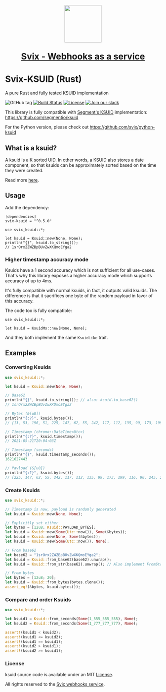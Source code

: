 <h1 align="center">
  <a href="https://www.svix.com">
    <img width="120" src="https://avatars.githubusercontent.com/u/80175132?s=200&v=4" />
    <p align="center">Svix - Webhooks as a service</p>
  </a>
</h1>

# Svix-KSUID (Rust)

A pure Rust and fully tested KSUID implementation

![GitHub tag](https://img.shields.io/github/tag/svix/rust-ksuid.svg)
[![Build Status](https://github.com/svix/rust-ksuid/workflows/CI/badge.svg)](https://github.com/svix/rust-ksuid/actions)
[![License](https://img.shields.io/badge/license-MIT-brightgreen.svg)](LICENSE)
[![Join our slack](https://img.shields.io/badge/Slack-join%20the%20community-blue?logo=slack&style=social)](https://www.svix.com/slack/)

This library is fully compatible with [Segment's KSUID](https://segment.com/blog/a-brief-history-of-the-uuid/) implementation:
https://github.com/segmentio/ksuid

For the Python version, please check out https://github.com/svix/python-ksuid

## What is a ksuid?

A ksuid is a K sorted UID. In other words, a KSUID also stores a date component, so that ksuids can be approximately 
sorted based on the time they were created. 

Read more [here](https://segment.com/blog/a-brief-history-of-the-uuid/).

## Usage

Add the dependency:

```
[dependencies]
svix-ksuid = "^0.5.0"
```

```
use svix_ksuid::*;

let ksuid = Ksuid::new(None, None);
println("{}", ksuid.to_string());
// 1srOrx2ZWZBpBUvZwXKQmoEYga2
```

### Higher timestamp accuracy mode

Ksuids have a 1 second accuracy which is not sufficient for all use-cases. That's why this library exposes a higher accuracy mode which supports accuracy of up to 4ms.

It's fully compatible with normal ksuids, in fact, it outputs valid ksuids. The difference is that it sacrifices one byte of the random payload in favor of this accuracy.

The code too is fully compatible:

```
use svix_ksuid::*;

let ksuid = KsuidMs::new(None, None);
```

And they both implement the same `KsuidLike` trait.

## Examples

### Converting Ksuids

```rust
use svix_ksuid::*;

let ksuid = Ksuid::new(None, None);

// Base62
println("{}", ksuid.to_string()); // also: ksuid.to_base62()
// 1srOrx2ZWZBpBUvZwXKQmoEYga2

// Bytes (&[u8])
println("{:?}", ksuid.bytes());
// [13, 53, 196, 51, 225, 147, 62, 55, 242, 117, 112, 135, 99, 173, 199, 116, 90, 245, 231, 242]

// Timestamp (chrono::DateTime<Utc>)
println("{:?}", ksuid.timestamp());
// 2021-05-21T20:04:03Z

// Timestamp (seconds)
println("{}", ksuid.timestamp_seconds());
1621627443

// Payload (&[u8])
println("{:?}", ksuid.bytes());
// [225, 147, 62, 55, 242, 117, 112, 135, 99, 173, 199, 116, 90, 245, 231, 242]
```

### Create Ksuids

```rust
use svix_ksuid::*;

// Timestamp is now, payload is randomly generated
let ksuid = Ksuid::new(None, None);

// Explicitly set either
let bytes = [12u8; Ksuid::PAYLOAD_BYTES];
let ksuid = Ksuid::new(Some(Utc::now()), Some(&bytes));
let ksuid = Ksuid::new(None, Some(&bytes));
let ksuid = Ksuid::new(Some(Utc::now()), None);

// From base62
let base62 = "1srOrx2ZWZBpBUvZwXKQmoEYga2";
let ksuid = Ksuid::from_base62(base62).unwrap();
let ksuid = Ksuid::from_str(base62).unwrap(); // Also implement FromStr

// From bytes
let bytes = [12u8; 20];
let ksuid = Ksuid::from_bytes(bytes.clone());
assert_eq!(&bytes, ksuid.bytes());
```

### Compare and order Ksuids

```rust
use svix_ksuid::*;

let ksuid1 = Ksuid::from_seconds(Some(1_555_555_555), None);
let ksuid2 = Ksuid::from_seconds(Some(1_777_777_777), None);

assert!(ksuid1 < ksuid2);
assert!(ksuid1 <= ksuid2);
assert!(ksuid1 == ksuid1);
assert!(ksuid2 > ksuid1);
assert!(ksuid2 >= ksuid1);
```

### License

ksuid source code is available under an MIT [License](./LICENSE).

All rights reserved to the [Svix webhooks service](https://www.svix.com).
